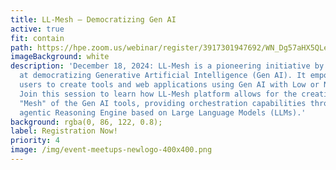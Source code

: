 ```yaml
---
title: LL-Mesh – Democratizing Gen AI
active: true
fit: contain
path: https://hpe.zoom.us/webinar/register/3917301947692/WN_Dg57aHX5QLeOWsWDtgfy1w
imageBackground: white
description: 'December 18, 2024: LL-Mesh is a pioneering initiative by HPE aimed
  at democratizing Generative Artificial Intelligence (Gen AI). It empowers
  users to create tools and web applications using Gen AI with Low or No Coding.
  Join this session to learn how LL-Mesh platform allows for the creation of a
  "Mesh" of the Gen AI tools, providing orchestration capabilities through an
  agentic Reasoning Engine based on Large Language Models (LLMs).'
background: rgba(0, 86, 122, 0.8);
label: Registration Now!
priority: 4
image: /img/event-meetups-newlogo-400x400.png
---
```

